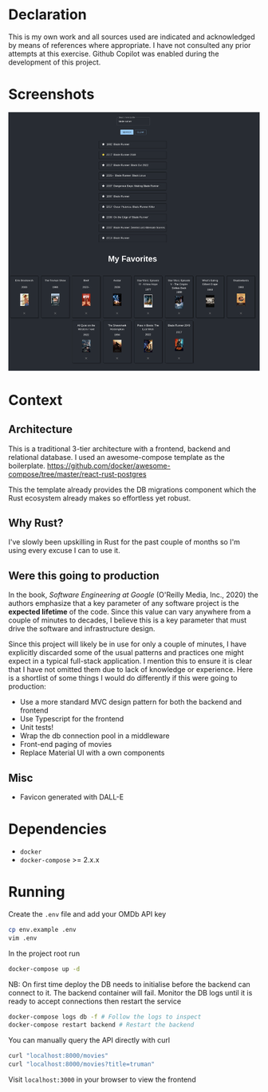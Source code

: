 # Declaration
This is my own work and all sources used are indicated and acknowledged by means
of references where appropriate. I have not consulted any prior attempts at this
exercise. Github Copilot was enabled during the development of this project. 

# Screenshots
![Screenshot](./img/screenshot.png)

# Context
## Architecture
This is a traditional 3-tier architecture with a frontend, backend and
relational database. I used an awesome-compose template as the boilerplate.
https://github.com/docker/awesome-compose/tree/master/react-rust-postgres

This the template already provides the DB migrations component which the Rust
ecosystem already makes so effortless yet robust.

## Why Rust?
I've slowly been upskilling in Rust for the past couple of months so I'm using
every excuse I can to use it.

## Were this going to production
In the book, *Software Engineering at Google* (O'Reilly Media, Inc., 2020) the
authors emphasize that a key parameter of any software project is the **expected
lifetime** of the code. Since this value can vary anywhere from a couple of
minutes to decades, I believe this is a key parameter that must drive the
software and infrastructure design.

Since this project will likely be in use for only a couple of minutes, I have
explicitly discarded some of the usual patterns and practices one might expect
in a typical full-stack application. I mention this to ensure it is clear that I
have not omitted them due to lack of knowledge or experience. Here is a shortlist of some things I would do differently if this were going to production:

- Use a more standard MVC design pattern for both the backend and frontend
- Use Typescript for the frontend
- Unit tests! 
- Wrap the db connection pool in a middleware
- Front-end paging of movies
- Replace Material UI with a own components

## Misc
- Favicon generated with DALL-E

# Dependencies
- `docker`
- `docker-compose` >= 2.x.x

# Running
Create the `.env` file and add your OMDb API key
```bash
cp env.example .env
vim .env
```

In the project root run
```bash
docker-compose up -d
```
NB: On first time deploy the DB needs to initialise before the backend can
connect to it. The backend container will fail. Monitor the DB logs until it is
ready to accept connections then restart the service
```bash
docker-compose logs db -f # Follow the logs to inspect 
docker-compose restart backend # Restart the backend
```

You can manually query the API directly with curl
```bash
curl "localhost:8000/movies"
curl "localhost:8000/movies?title=truman"
```     

Visit `localhost:3000` in your browser to view the frontend

